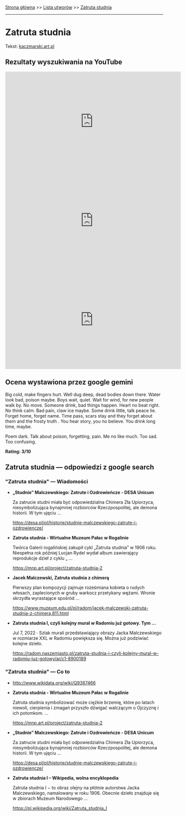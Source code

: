 [Strona główna](../index.md) >> [Lista utworów](../list.md) >> [Zatruta studnia](680.md)

---

# Zatruta studnia

Tekst: [kaczmarski.art.pl](https://www.kaczmarski.art.pl/tworczosc/wiersze/zatruta-studnia/)

## Rezultaty wyszukiwania na YouTube

<iframe width="560" height="315" src="https://www.youtube.com/embed/hdK3JNEr8bw?si=IdontcarewhotheIRSsendsImnotpayingtaxes" title="YouTube video player" frameborder="0" allow="accelerometer; autoplay; clipboard-write; encrypted-media; gyroscope; picture-in-picture; web-share" referrerpolicy="strict-origin-when-cross-origin" allowfullscreen></iframe>

<iframe width="560" height="315" src="https://www.youtube.com/embed/BgcyHQ7CWOs?si=IdontcarewhotheIRSsendsImnotpayingtaxes" title="YouTube video player" frameborder="0" allow="accelerometer; autoplay; clipboard-write; encrypted-media; gyroscope; picture-in-picture; web-share" referrerpolicy="strict-origin-when-cross-origin" allowfullscreen></iframe>

<iframe width="560" height="315" src="https://www.youtube.com/embed/GzxeaC896mU?si=IdontcarewhotheIRSsendsImnotpayingtaxes" title="YouTube video player" frameborder="0" allow="accelerometer; autoplay; clipboard-write; encrypted-media; gyroscope; picture-in-picture; web-share" referrerpolicy="strict-origin-when-cross-origin" allowfullscreen></iframe>

## Ocena wystawiona przez google gemini

Big cold, make fingers hurt. Well dug deep, dead bodies down there. Water look bad, poison maybe. Boys wait, quiet. Wait for wind, for new people walk by. No move. Someone drink, bad things happen. Heart no beat right. No think calm. Bad pain, claw ice maybe. Some drink little, talk peace lie. Forget home, forget name. Time pass, scars stay and they forget about them and the frosty truth . You hear story, you no believe. You drink long time, maybe. 

Poem dark. Talk about poison, forgetting, pain. Me no like much. Too sad. Too confusing.

**Rating: 3/10**


## Zatruta studnia — odpowiedzi z google search

### "Zatruta studnia" — Wiadomości

- **„Studnie” Malczewskiego: Zatrute i Ozdrowieńcze - DESA Unicum**

    Za zatrucie studni miała być odpowiedzialna Chimera Zła Upiorzyca, niesymbolizująca bynajmniej rozbiorców Rzeczpospolitej, ale demona historii. W tym ujęciu ... 

   <https://desa.pl/pl/historie/studnie-malczewskiego-zatrute-i-ozdrowiencze/>
- **Zatruta studnia - Wirtualne Muzeum Pałac w Rogalinie**

    Twórca Galerii rogalińskiej zakupił cykl „Zatruta studnia” w 1906 roku. Niespełna rok później Lucjan Rydel wydał album zawierający reprodukcje dzieł z cyklu „ ... 

   <https://mnp.art.pl/project/zatruta-studnia-2>
- **Jacek Malczewski, Zatruta studnia z chimerą**

    Pierwszy plan kompozycji zajmuje roześmiana kobieta o rudych włosach, zaplecionych w gruby warkocz przetykany wężami. Wronie skrzydła wyrastające spośród ... 

   <https://www.muzeum.edu.pl/pl/radom/jacek-malczewski-zatruta-studnia-z-chimera,811.html>
- **Zatruta studnia I, czyli kolejny mural w Radomiu już gotowy. Tym ...**

    Jul 7, 2022  ·  Szlak murali przedstawiający obrazy Jacka Malczewskiego w rozmiarze XXL w Radomiu powiększa się. Można już podziwiać kolejne dzieło. 

   <https://radom.naszemiasto.pl/zatruta-studnia-i-czyli-kolejny-mural-w-radomiu-juz-gotowy/ar/c1-8900189>

### "Zatruta studnia" — Co to

- <http://www.wikidata.org/wiki/Q9387466>
- **Zatruta studnia - Wirtualne Muzeum Pałac w Rogalinie**

    Zatruta studnia symbolizować może ciężkie brzemię, które po latach niewoli, cierpienia i zmagań przyszło dźwigać walczącym o Ojczyznę i ich potomkom. ... 

   <https://mnp.art.pl/project/zatruta-studnia-2>
- **„Studnie” Malczewskiego: Zatrute i Ozdrowieńcze - DESA Unicum**

    Za zatrucie studni miała być odpowiedzialna Chimera Zła Upiorzyca, niesymbolizująca bynajmniej rozbiorców Rzeczpospolitej, ale demona historii. W tym ujęciu ... 

   <https://desa.pl/pl/historie/studnie-malczewskiego-zatrute-i-ozdrowiencze/>
- **Zatruta studnia I – Wikipedia, wolna encyklopedia**

    Zatruta studnia I − to obraz olejny na płótnie autorstwa Jacka Malczewskiego, namalowany w roku 1906. Obecnie dzieło znajduje się w zbiorach Muzeum Narodowego ... 

   <https://pl.wikipedia.org/wiki/Zatruta_studnia_I>

